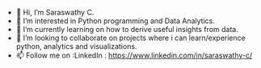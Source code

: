- 👋 Hi, I’m Saraswathy C.
- 👀 I’m interested in Python programming and Data Analytics.
- 🌱 I’m currently learning on how to derive useful insights from data.
- 💞️ I’m looking to collaborate on projects where i can learn/experience python, analytics and visualizations.
- 📫 Follow me on :LinkedIn : https://www.linkedin.com/in/saraswathy-c/
  
<!---
saraswathy-c/saraswathy-c is a ✨ special ✨ repository because its `README.md` (this file) appears on your GitHub profile.
You can click the Preview link to take a look at your changes.
--->
